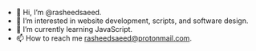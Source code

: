 - 👋 Hi, I’m @rasheedsaeed.
- 👀 I’m interested in website development, scripts, and software design.
- 🌱 I’m currently learning JavaScript. 
- 📫 How to reach me rasheedsaeed@protonmail.com.

<!---
rasheedsaeed/rasheedsaeed is a ✨ special ✨ repository because its `README.md` (this file) appears on your GitHub profile.
You can click the Preview link to take a look at your changes.
--->
